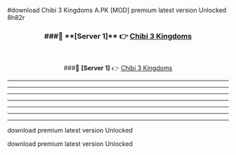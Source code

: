 #download Chibi 3 Kingdoms A.PK [MOD] premium latest version Unlocked 8h82r 



<div align="center">
<h3>###🔹 **[Server 1]** 👉 <a href="https://download1apk.web.app/">Chibi 3 Kingdoms</a></h3><br>


###🔹 **[Server 1]** 👉 <a href="https://download1apk.web.app/">Chibi 3 Kingdoms</a></h3>
</div>



----------------------------------------------------------

----------------------------------------------------------

----------------------------------------------------------

----------------------------------------------------------

----------------------------------------------------------

----------------------------------------------------------

----------------------------------------------------------

download premium latest version Unlocked

download premium latest version Unlocked
